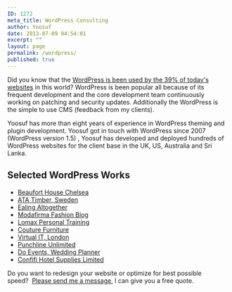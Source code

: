 ```yaml
---
ID: 1272
meta_title: WordPress Consulting
author: Yoosuf
date: 2013-07-09 04:54:01
excerpt: ""
layout: page
permalink: /wordpress/
published: true
---
```

Did you know that the [WordPress is been used by the 39% of today's websites](http://trends.builtwith.com/cms) in this world? WordPress is been popular all because of its frequent development and the core development team continuously working on patching and security updates. Additionally the WordPress is the simple to use CMS (feedback from my clients).

Yoosuf has more than eight years of experience in WordPress theming and plugin development. Yoosuf got in touch with WordPress since 2007 (WordPress version 1.5) , Yoosuf has developed and deployed hundreds of WordPress websites for the client base in the UK, US, Australia and Sri Lanka.

## Selected WordPress Works

* [Beaufort House Chelsea](http://yoosuf.me/blog/beaufort-house-chelsea-redesign/)
* [ATA Timber, Sweden](http://www.ata.nu/en/?utm_source=yoosuf.me&utm_medium=freelance&utm_campaign=portfolio)
* [Ealing Altogether](http://ealingaltogether.com/?utm_source=yoosuf.me&utm_medium=freelance&utm_campaign=portfolio)
* [Modafirma Fashion Blog](https://modafirma.com/blog/?utm_source=yoosuf.me&utm_medium=freelance&utm_campaign=portfolio)
* [Lomax Personal Training](http://www.lomaxpt.com/?utm_source=yoosuf.me&utm_medium=freelance&utm_campaign=portfolio)
* [Couture Furniture](http://www.couturefurniture.com/?utm_source=yoosuf.me&utm_medium=freelance&utm_campaign=portfolio)
* [Virtual IT, London](http://www.virtualit.biz/?utm_source=yoosuf.me&utm_medium=freelance&utm_campaign=portfolio)
* [Punchline Unlimited](http://punchlineunlimited.com/?utm_source=yoosuf.me&utm_medium=freelance&utm_campaign=portfolio)
* [Do Events, Wedding Planner](http://do-events.co.uk/?utm_source=yoosuf.me&utm_medium=freelance&utm_campaign=portfolio)
* [Confifi Hotel Supplies Limited](http://confifisupplies.com/?utm_source=yoosuf.me&utm_medium=freelance&utm_campaign=portfolio)

Do you want to redesign your website or optimize for best possible speed?  [Please send me a message](http://yoosuf.me/contact/?utm_source=yoosuf.me&utm_medium=wp&utm_campaign=consultancy), I can give you a free quote.